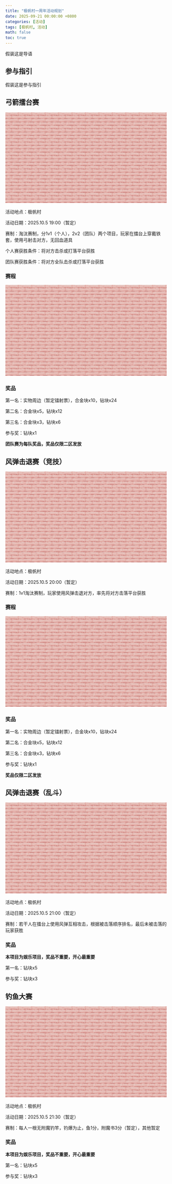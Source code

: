 ```yaml
---
title: "极帆村一周年活动规划"
date: 2025-09-21 00:00:00 +0800
categories: [活动]
tags: [极帆村, 活动]
math: false
toc: true
---
```


假装这是导语

## 参与指引 ##

假装这是参与指引

## 弓箭擂台赛 ##

![](/assets/img/placeholder.png)

活动地点：极帆村

活动日期：2025.10.5 19:00（暂定）

赛制：淘汰赛制，分1v1（个人），2v2（团队）两个项目，玩家在擂台上穿戴铁套，使用弓射击对方，无回血道具

个人赛获胜条件：将对方击杀或打落平台获胜

团队赛获胜条件：将对方全队击杀或打落平台获胜

### 赛程 ###

![](/assets/img/placeholder.png)

### 奖品 ###

第一名：实物周边（暂定镭射票），合金块x10，钻块x24

第二名：合金块x5，钻块x12

第三名：合金块x3，钻块x6

参与奖：钻块x1

**团队赛为每队奖品，奖品仅限二区发放**

## 风弹击退赛（竞技） ##

![](/assets/img/placeholder.png)

活动地点：极帆村

活动日期：2025.10.5 20:00（暂定）

赛制：1v1淘汰赛制，玩家使用风弹击退对方，率先将对方击落平台获胜

### 赛程 ###

![](/assets/img/placeholder.png)

### 奖品 ###

第一名：实物周边（暂定镭射票），合金块x10，钻块x24

第二名：合金块x5，钻块x12

第三名：合金块x3，钻块x6

参与奖：钻块x1

**奖品仅限二区发放**

## 风弹击退赛（乱斗） ##

![](/assets/img/placeholder.png)

活动地点：极帆村

活动日期：2025.10.5 21:00（暂定）

赛制：若干人在擂台上使用风弹互相攻击，根据被击落顺序排名，最后未被击落的玩家获胜

### 奖品 ###

**本项目为娱乐项目，奖品不重要，开心最重要**

第一名：钻块x5

参与奖：钻块x3

## 钓鱼大赛 ##

![](/assets/img/placeholder.png)

活动地点：极帆村

活动日期：2025.10.5 21:30（暂定）

赛制：每人一根无附魔钓竿，钓爆为止，鱼1分，附魔书3分（暂定），其他暂定

### 奖品 ###

**本项目为娱乐项目，奖品不重要，开心最重要**

第一名：钻块x5

参与奖：钻块x3